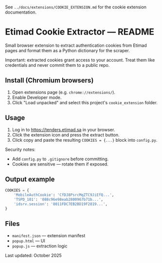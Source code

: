 See `../docs/extensions/COOKIE_EXTENSION.md` for the cookie extension documentation.
# Etimad Cookie Extractor — README

Small browser extension to extract authentication cookies from Etimad pages and format them as a Python dictionary for the scraper.

Important: extracted cookies grant access to your account. Treat them like credentials and never commit them to a public repo.

## Install (Chromium browsers)

1. Open extensions page (e.g. `chrome://extensions/`).
2. Enable Developer mode.
3. Click "Load unpacked" and select this project's `cookie_extension` folder.

## Usage

1. Log in to https://tenders.etimad.sa in your browser.
2. Click the extension icon and press the extract button.
3. Click copy and paste the resulting `COOKIES = {...}` block into `config.py`.

Security notes:

- Add `config.py` to `.gitignore` before committing.
- Cookies are sensitive — rotate them if exposed.

## Output example

```python
COOKIES = {
    'MobileAuthCookie': 'CfDJ8PsrcMqZTC9JiEfQ...',
    'TSPD_101': '088c96e98eab2800967b71b...',
    'idsrv.session': '8011FDC7EB2BD19F2819...',
}
```

## Files

- `manifest.json` — extension manifest
- `popup.html` — UI
- `popup.js` — extraction logic

Last updated: October 2025

